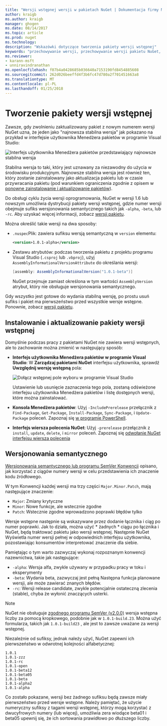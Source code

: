 ```yaml
---
title: "Wersji wstępnej wersji w pakietach NuGet | Dokumentacja firmy Microsoft"
author: kraigb
ms.author: kraigb
manager: ghogen
ms.date: 08/14/2017
ms.topic: article
ms.prod: nuget
ms.technology: 
description: "Wskazówki dotyczące tworzenia pakiety wersji wstępnej"
keywords: "przechowywanie wersji, przechowywanie wersji pakietu NuGet, wersje wstępne NuGet, wstępnej pakietów NuGet, wersje pakietu w wersji zapoznawczej, wersji RC pakietów, wersje pakietu w wersji Beta, wersjonowania semantycznego NuGet"
ms.reviewer:
- karann-msft
- unniravindranathan
ms.openlocfilehash: f07b4a0428685b036640a7153190fd8454885608
ms.sourcegitcommit: 262d026beeffd4f3b6fc47d780a2f701451663a8
ms.translationtype: MT
ms.contentlocale: pl-PL
ms.lasthandoff: 01/25/2018
---
```

# <a name="building-pre-release-packages"></a>Tworzenie pakiety wersji wstępnej

Zawsze, gdy zwolnieniu zaktualizowany pakiet z nowym numerem wersji NuGet uzna, że jeden jako "najnowsza stabilna wersja" jak pokazano na przykład w interfejsie użytkownika Menedżera pakietów w programie Visual Studio:

![Interfejs użytkownika Menedżera pakietów przedstawiający najnowsze stabilna wersja](media/Prerelease_01-LatestStable.png)

Stabilna wersja to taki, który jest uznawany za niezawodny do użycia w środowisku produkcyjnym. Najnowsze stabilna wersja jest również ten, który zostanie zainstalowany jako aktualizacja pakietu lub w czasie przywracania pakietu (pod warunkiem ograniczenia zgodnie z opisem w [ponowne zainstalowanie i aktualizowanie pakietów](../consume-packages/reinstalling-and-updating-packages.md)).

Do obsługi cyklu życia wersji oprogramowania, NuGet w wersji 1.6 lub nowszym umożliwia dystrybucji pakiety wersji wstępnej, gdzie numer wersji obejmuje sufiks wersjonowania semantycznego takich jak `-alpha`, `-beta`, lub `-rc`. Aby uzyskać więcej informacji, zobacz [wersji pakietu](../reference/package-versioning.md#pre-release-versions).

Można określić takie wersji na dwa sposoby:

- `.nuspec`Plik: zawiera sufiksu wersją semantyczną w `version` elementu:

    ```xml
    <version>1.0.1-alpha</version>
    ```

- Zestawu atrybutów: podczas tworzenia pakietu z projektu programu Visual Studio (`.csproj` lub `.vbproj`), użyj `AssemblyInformationalVersionAttribute` do określania wersji:

    ```cs
    [assembly: AssemblyInformationalVersion("1.0.1-beta")]
    ```

    NuGet przejmuje zamiast określona w tym wartości `AssemblyVersion` atrybut, który nie obsługuje wersjonowania semantycznego.

Gdy wszystko jest gotowe do wydania stabilną wersję, po prostu usuń sufiks i pakiet ma pierwszeństwo przed wszystkie wersje wstępne. Ponownie, zobacz [wersji pakietu](../reference/package-versioning.md#pre-release-versions).

## <a name="installing-and-updating-pre-release-packages"></a>Instalowanie i aktualizowanie pakiety wersji wstępnej

Domyślnie podczas pracy z pakietami NuGet nie zawiera wersji wstępnych, ale to zachowanie można zmienić w następujący sposób:

- **Interfejs użytkownika Menedżera pakietów w programie Visual Studio**: W **Zarządzaj pakietami NuGet** interfejsu użytkownika, sprawdź **Uwzględnij wersję wstępną** pola:

    ![Dołącz wstępnej pole wyboru w programie Visual Studio](media/Prerelease_02-CheckPrerelease.png)

    Ustawienie lub usunięcie zaznaczenia tego pola, zostaną odświeżone interfejsu użytkownika Menedżera pakietów i listę dostępnych wersji, które można zainstalować.

- **Konsola Menedżera pakietów**: Użyj `-IncludePrerelease` przełącznik z `Find-Package`, `Get-Package`, `Install-Package`, `Sync-Package`, i `Update-Package` poleceń. Zapoznaj się [w programie PowerShell](../tools/powershell-reference.md).

- **Interfejs wiersza polecenia NuGet**: Użyj `-prerelease` przełącznik z `install`, `update`, `delete`, i `mirror` poleceń. Zapoznaj się [odwołanie NuGet interfejsu wiersza polecenia](../tools/nuget-exe-cli-reference.md)

## <a name="semantic-versioning"></a>Wersjonowania semantycznego

[Wersjonowania semantycznego lub programu SemVer Konwencji](http://semver.org/spec/v1.0.0.html) opisano, jak korzystać z ciągów numery wersji w celu przedstawienia ich znaczenie kodu źródłowego.

W tym Konwencji każdej wersji ma trzy części `Major.Minor.Patch`, mają następujące znaczenie:

- `Major`: Zmiany krytyczne
- `Minor`: Nowe funkcje, ale wstecznie zgodne
- `Patch`: Wstecznie zgodne wprowadzono poprawki błędów tylko

Wersje wstępne następnie są wskazywane przez dodanie łącznika i ciąg po numer poprawki. Jak to działa, można użyć * żadnych * ciągu po łącznika i NuGet, będą traktować pakietu jako wersji wstępnej. Następnie NuGet Wyświetla numer wersji pełnej w odpowiednich interfejsu użytkownika, pozostawiając konsumentów interpretować znaczenie dla siebie.

Pamiętając o tym warto zazwyczaj wykonaj rozpoznanym konwencji nazewnictwa, takie jak następujące:

- `-alpha`: Wersja alfa, zwykle używany w przypadku pracy w toku i eksperymenty
- `-beta`: Wydania beta, zazwyczaj jest pełną Następna funkcja planowane wersji, ale może zawierać znanych błędów.
- `-rc`: Wersji release candidate, zwykle potencjalnie ostateczną zlecenia (stable), chyba że wyłonić znaczących usterki.

> [!Note]
> NuGet nie obsługuje [zgodnego programu SemVer (v2.0.0)](http://semver.org/spec/v2.0.0.html) wersja wstępna liczby za pomocą kropkowego, podobnie jak w `1.0.1-build.23`. Można użyć formularza, takich jak `1.0.1-build23` , ale jest to zawsze uważane za wersji wstępnej.

Niezależnie od sufiksy, jednak należy użyć, NuGet zapewni ich pierwszeństwo w odwrotnej kolejności alfabetycznej:

    1.0.1
    1.0.1-zzz
    1.0.1-rc
    1.0.1-open
    1.0.1-beta12
    1.0.1-beta05
    1.0.1-beta
    1.0.1-alpha2
    1.0.1-alpha

Co zostało pokazane, wersji bez żadnego sufiksu będą zawsze miały pierwszeństwo przed wersje wstępne. Należy pamiętać, że użycie numeryczny sufiksy z tagami wersji wstępnej, którzy mogą korzystać z dwucyfrowych numery (lub więcej), umożliwia zera wiodące beta01 i beta05 upewnij się, że ich sortowania prawidłowo po dłuższego liczby.
